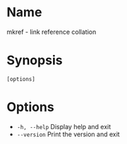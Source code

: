 # Name

mkref - link reference collation

# Synopsis

```
[options]
```

# Options

+ `-h, --help` Display help and exit
+ `--version` Print the version and exit


